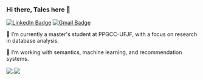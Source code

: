 ### Hi there, Tales here 👋

[![LinkedIn Badge](https://img.shields.io/badge/-Talessil-blue?style=flat-square&logo=Linkedin&logoColor=white&link=https://https://www.linkedin.com/in/tales-lopes-39b5591a4/)](https://www.linkedin.com/in/tales-lopes-39b5591a4/)
[![Gmail Badge](https://img.shields.io/badge/-talessil.sil@gmail.com-c14438?style=flat-square&logo=Gmail&logoColor=white&link=mailto:vinicius.vidal@engenharia.ufjf.br)](mailto:vinicius.vidal@engenharia.ufjf.br)

🔭 I’m currently a master's student at PPGCC-UFJF, with a focus on research in database analysis.

🌱 I’m working with semantics, machine learning, and recommendation systems.



<a href="https://github.com/anuraghazra/github-readme-stats">
  <img align="center" src="https://github-readme-stats.vercel.app/api?username=Talessil&count_private=true&show_icons=true&theme=radical" />
</a>
<a href="https://github.com/anuraghazra/convoychat">
  <img align="center" src="https://github-readme-stats.vercel.app/api/top-langs/?username=Talessil&theme=algolia&layout=compact" />
</a>
